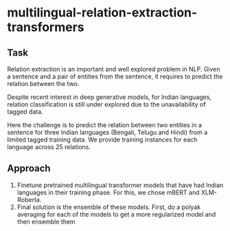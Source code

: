 # multilingual-relation-extraction-transformers

## Task
Relation extraction is an important and well explored problem in NLP. Given a sentence and a pair of entities from the sentence, it requires to predict the relation between the two.

Despite recent interest in deep generative models, for Indian languages, relation classification is still under explored due to the unavailability of tagged data.

Here the challenge is to predict the relation between two entities in a sentence for three Indian languages (Bengali, Telugu and Hindi) from a limited tagged training data. We provide training instances for each language across 25 relations.

## Approach
1. Finetune pretrained multilingual transformer models that have had Indian languages in their training phase. For this, we chose mBERT and XLM-Roberta. 
2. Final solution is the ensemble of these models. First, do a polyak averaging for each of the models to get a more regularized model and then ensemble them
